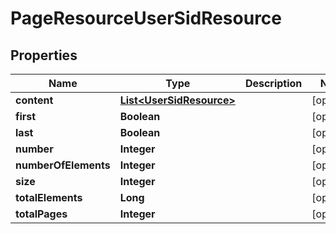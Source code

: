 
# PageResourceUserSidResource

## Properties
Name | Type | Description | Notes
------------ | ------------- | ------------- | -------------
**content** | [**List&lt;UserSidResource&gt;**](UserSidResource.md) |  |  [optional]
**first** | **Boolean** |  |  [optional]
**last** | **Boolean** |  |  [optional]
**number** | **Integer** |  |  [optional]
**numberOfElements** | **Integer** |  |  [optional]
**size** | **Integer** |  |  [optional]
**totalElements** | **Long** |  |  [optional]
**totalPages** | **Integer** |  |  [optional]



